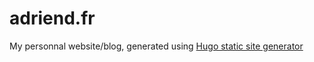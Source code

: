 adriend.fr
==========

My personnal website/blog, generated using [Hugo static site generator](https://gohugo.io/)